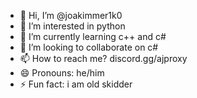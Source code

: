 - 👋 Hi, I’m @joakimmer1k0
- 👀 I’m interested in python
- 🌱 I’m currently learning c++ and c#
- 💞️ I’m looking to collaborate on c#
- 📫 How to reach me? discord.gg/ajproxy
- 😄 Pronouns: he/him
- ⚡ Fun fact: i am old skidder

<!---
joakimmer1k0/joakimmer1k0 is a ✨ special ✨ repository because its `README.md` (this file) appears on your GitHub profile.
You can click the Preview link to take a look at your changes.
--->
